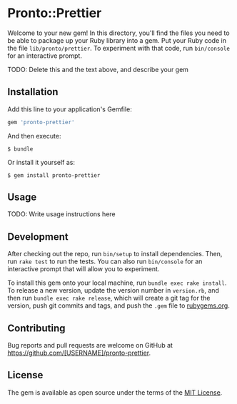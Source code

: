 # Pronto::Prettier

Welcome to your new gem! In this directory, you'll find the files you need to be able to package up your Ruby library into a gem. Put your Ruby code in the file `lib/pronto/prettier`. To experiment with that code, run `bin/console` for an interactive prompt.

TODO: Delete this and the text above, and describe your gem

## Installation

Add this line to your application's Gemfile:

```ruby
gem 'pronto-prettier'
```

And then execute:

    $ bundle

Or install it yourself as:

    $ gem install pronto-prettier

## Usage

TODO: Write usage instructions here

## Development

After checking out the repo, run `bin/setup` to install dependencies. Then, run `rake test` to run the tests. You can also run `bin/console` for an interactive prompt that will allow you to experiment.

To install this gem onto your local machine, run `bundle exec rake install`. To release a new version, update the version number in `version.rb`, and then run `bundle exec rake release`, which will create a git tag for the version, push git commits and tags, and push the `.gem` file to [rubygems.org](https://rubygems.org).

## Contributing

Bug reports and pull requests are welcome on GitHub at https://github.com/[USERNAME]/pronto-prettier.

## License

The gem is available as open source under the terms of the [MIT License](https://opensource.org/licenses/MIT).
